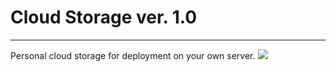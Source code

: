# Cloud Storage ver. 1.0

---

Personal cloud storage for deployment on your own server.
![](./Cloud%20Storage.gif)
